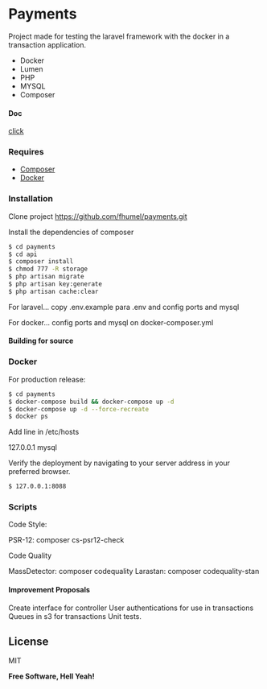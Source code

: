 # Payments

Project made for testing the laravel framework with the docker in a transaction application.

  - Docker
  - Lumen
  - PHP
  - MYSQL
  - Composer
  
#### Doc
[click](api.md)
  
### Requires

 - [Composer](https://getcomposer.org/download/)
 - [Docker](https://docs.docker.com/engine/install/)

### Installation

Clone project https://github.com/fhumel/payments.git

Install the dependencies of composer

```sh
$ cd payments
$ cd api
$ composer install
$ chmod 777 -R storage
$ php artisan migrate
$ php artisan key:generate 
$ php artisan cache:clear
```

For laravel...
copy .env.example para .env and config ports and mysql

For docker... 
config ports and mysql on docker-composer.yml

#### Building for source
### Docker

For production release:
```sh
$ cd payments
$ docker-compose build && docker-compose up -d
$ docker-compose up -d --force-recreate
$ docker ps
```
Add line in /etc/hosts

127.0.0.1       mysql

Verify the deployment by navigating to your server address in your preferred browser.

```sh
$ 127.0.0.1:8088
```

### Scripts

Code Style:

PSR-12: composer cs-psr12-check

Code Quality

MassDetector: composer codequality
Larastan: composer codequality-stan

#### Improvement Proposals
Create interface for controller
User authentications for use in transactions
Queues in s3 for transactions
Unit tests.

License
----

MIT


**Free Software, Hell Yeah!**

